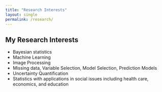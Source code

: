 ```yaml
---
title: "Research Interests"
layout: single
permalink: /research/
---
```

## My Research Interests

- Bayesian statistics
- Machine Learning
- Image Processing
- Missing data, Variable Selection, Model Selection, Prediction Models
- Uncertainty Quantification
- Statistics with applications in social issues including health care, economics, and education
